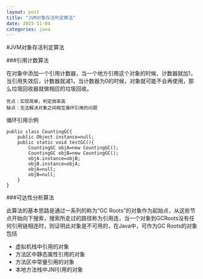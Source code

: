 ```yaml
---
layout: post
title: "JVM对象存活判定算法"
date: 2015-11-04
categories: java
---
```



#JVM对象存活判定算法

###引用计数算法

在对象中添加一个引用计数器，当一个地方引用这个对象的时候，计数器就加1，当引用失效后，计数器就减1，当计数器为0的时候，对象就可能不会再使用，那么垃圾回收器就做相应的垃圾回收。

	优点：实现简单，判定效率高
	缺点：无法解决对象之间相互循环引用的问题
循环引用示例

	public class CountingGC{
		public Object instance=null;
		public static void testGC(){
			CountingGC objA=new CountingGC();
			CountingGC objB=new CountingGC();
			objA.instance=objB;
			objB.instance=objA;
			objA=null;
			objB=null;	
		}
	}



###可达性分析算法

此算法的基本思路是通过一系列的称为“GC Roots”的对象作为起始点，从这些节点开始向下搜索，搜索所走过的路径称为引用连，当一个对象到GCRoots没有任何引用链相连时，则证明此对象是不可用的，在Java中，可作为GC Roots的对象包括
* 虚拟机栈中引用的对象
* 方法区中静态属性引用的对象
* 方法区中常量引用的对象
* 本地方法栈中JNI引用的对象

